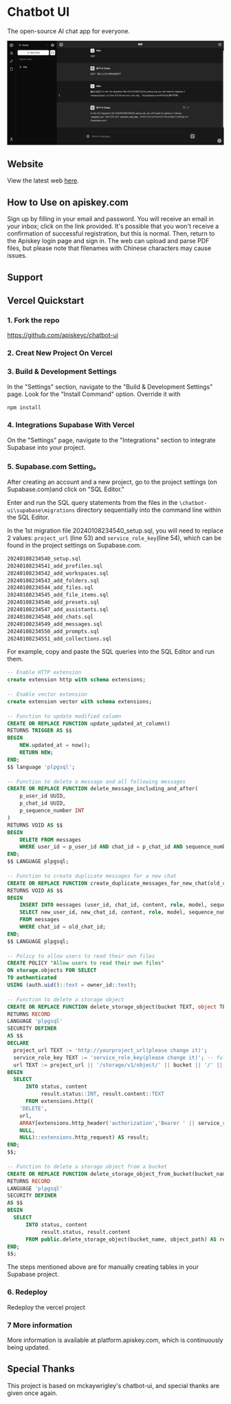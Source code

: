 # Chatbot UI

The open-source AI chat app for everyone.

![Chatbot UI](./public/readme/Snipaste.jpg)

## Website

View the latest web [here](https://apiskey.com/).

## How to Use on apiskey.com

Sign up by filling in your email and password. You will receive an email in your inbox; click on the link provided. It's possible that you won't receive a confirmation of successful registration, but this is normal.
Then, return to the Apiskey login page and sign in. The web can upload and parse PDF files, but please note that filenames with Chinese characters may cause issues.

## Support

## Vercel Quickstart

### 1. Fork the repo

https://github.com/apiskeyc/chatbot-ui

### 2. Creat New Project On Vercel


### 3. Build & Development Settings

In the "Settings" section, navigate to the "Build & Development Settings" page. Look for the "Install Command" option. Override it with 

```bash
npm install
```

### 4. Integrations Supabase With Vercel

On the "Settings" page, navigate to the "Integrations" section to integrate Supabase into your project.
### 5. Supabase.com Setting。
After creating an account and a new project, go to the project settings (on Supabase.com)and click on "SQL Editor."

Enter and run the SQL query statements from the files in the `\chatbot-ui\supabase\migrations` directory sequentially into the command line within the SQL Editor.

In the 1st migration file 20240108234540_setup.sql, you will need to replace 2 values: `project_url` (line 53) and `service_role_key`(line 54), which can be found in the project settings on Supabase.com.

```bash
20240108234540_setup.sql
20240108234541_add_profiles.sql
20240108234542_add_workspaces.sql
20240108234543_add_folders.sql
20240108234544_add_files.sql
20240108234545_add_file_items.sql
20240108234546_add_presets.sql
20240108234547_add_assistants.sql
20240108234548_add_chats.sql
20240108234549_add_messages.sql
20240108234550_add_prompts.sql
20240108234551_add_collections.sql
```
For example, copy and paste the SQL queries into the SQL Editor and run them.
```sql
-- Enable HTTP extension
create extension http with schema extensions;

-- Enable vector extension
create extension vector with schema extensions;

-- Function to update modified column
CREATE OR REPLACE FUNCTION update_updated_at_column()
RETURNS TRIGGER AS $$
BEGIN
    NEW.updated_at = now(); 
    RETURN NEW; 
END;
$$ language 'plpgsql';

-- Function to delete a message and all following messages
CREATE OR REPLACE FUNCTION delete_message_including_and_after(
    p_user_id UUID, 
    p_chat_id UUID, 
    p_sequence_number INT
)
RETURNS VOID AS $$
BEGIN
    DELETE FROM messages 
    WHERE user_id = p_user_id AND chat_id = p_chat_id AND sequence_number >= p_sequence_number;
END;
$$ LANGUAGE plpgsql;

-- Function to create duplicate messages for a new chat
CREATE OR REPLACE FUNCTION create_duplicate_messages_for_new_chat(old_chat_id UUID, new_chat_id UUID, new_user_id UUID)
RETURNS VOID AS $$
BEGIN
    INSERT INTO messages (user_id, chat_id, content, role, model, sequence_number, tokens, created_at, updated_at)
    SELECT new_user_id, new_chat_id, content, role, model, sequence_number, tokens, CURRENT_TIMESTAMP, CURRENT_TIMESTAMP
    FROM messages
    WHERE chat_id = old_chat_id;
END;
$$ LANGUAGE plpgsql;

-- Policy to allow users to read their own files
CREATE POLICY "Allow users to read their own files"
ON storage.objects FOR SELECT
TO authenticated
USING (auth.uid()::text = owner_id::text);

-- Function to delete a storage object
CREATE OR REPLACE FUNCTION delete_storage_object(bucket TEXT, object TEXT, OUT status INT, OUT content TEXT)
RETURNS RECORD
LANGUAGE 'plpgsql'
SECURITY DEFINER
AS $$
DECLARE
  project_url TEXT := 'http://yourproject_url(please change it)';
  service_role_key TEXT := 'service_role_key(please change it)'; -- full access needed for http request to storage
  url TEXT := project_url || '/storage/v1/object/' || bucket || '/' || object;
BEGIN
  SELECT
      INTO status, content
           result.status::INT, result.content::TEXT
      FROM extensions.http((
    'DELETE',
    url,
    ARRAY[extensions.http_header('authorization','Bearer ' || service_role_key)],
    NULL,
    NULL)::extensions.http_request) AS result;
END;
$$;

-- Function to delete a storage object from a bucket
CREATE OR REPLACE FUNCTION delete_storage_object_from_bucket(bucket_name TEXT, object_path TEXT, OUT status INT, OUT content TEXT)
RETURNS RECORD
LANGUAGE 'plpgsql'
SECURITY DEFINER
AS $$
BEGIN
  SELECT
      INTO status, content
           result.status, result.content
      FROM public.delete_storage_object(bucket_name, object_path) AS result;
END;
$$;
```

The steps mentioned above are for manually creating tables in your Supabase project.
### 6. Redeploy

Redeploy the vercel project

### 7 More information 

More information is available at platform.apiskey.com, which is continuously being updated.

## Special Thanks

This project is based on mckaywrigley's chatbot-ui, and special thanks are given once again.
